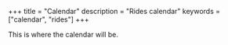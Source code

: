 +++
title = "Calendar"
description = "Rides calendar"
keywords = ["calendar", "rides"]
+++

This is where the calendar will be. 

